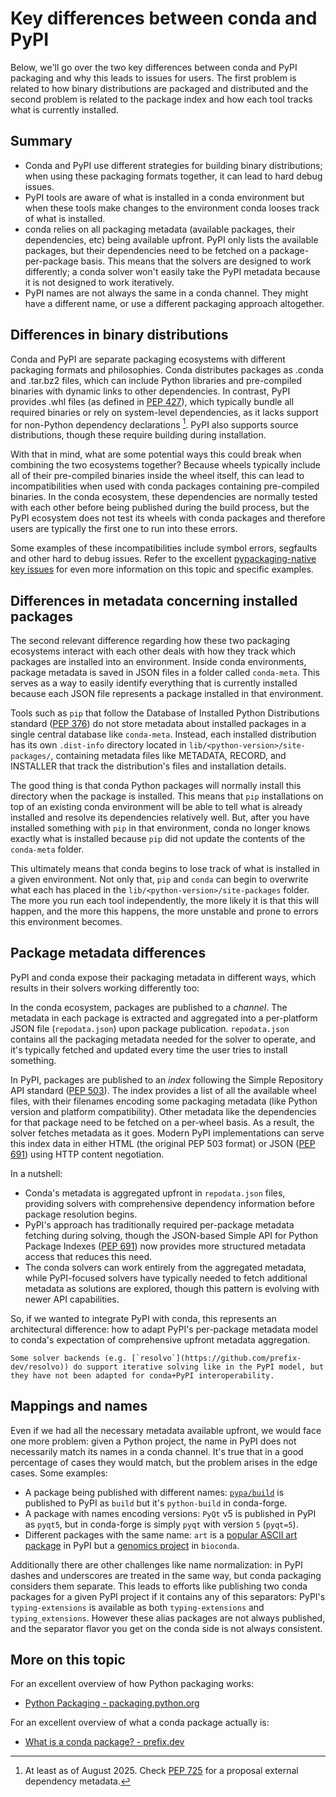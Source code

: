 # Key differences between conda and PyPI

Below, we'll go over the two key differences between conda and PyPI packaging and why
this leads to issues for users. The first problem is related to how binary distributions
are packaged and distributed and the second problem is related to the package index
and how each tool tracks what is currently installed.

## Summary

- Conda and PyPI use different strategies for building binary distributions; when
  using these packaging formats together, it can lead to hard debug issues.
- PyPI tools are aware of what is installed in a conda environment but when these
  tools make changes to the environment conda looses track of what is installed.
- conda relies on all packaging metadata (available packages, their dependencies, etc)
  being available upfront. PyPI only lists the available packages, but their dependencies
  need to be fetched on a package-per-package basis. This means that the solvers are
  designed to work differently; a conda solver won't easily take the PyPI metadata
  because it is not designed to work iteratively.
- PyPI names are not always the same in a conda channel. They might have a different name,
  or use a different packaging approach altogether.

## Differences in binary distributions

Conda and PyPI are separate packaging ecosystems with different packaging
formats and philosophies. Conda distributes packages as .conda and .tar.bz2
files, which can include Python libraries and pre-compiled binaries with dynamic
links to other dependencies. In contrast, PyPI provides .whl files (as defined
in [PEP 427](https://peps.python.org/pep-0427/)), which typically bundle all
required binaries or rely on system-level dependencies, as it lacks support for
non-Python dependency declarations [^1]. PyPI also supports source distributions,
though these require building during installation.

With that in mind, what are some potential ways this could break when combining the two
ecosystems together? Because wheels typically include all of their pre-compiled binaries inside
the wheel itself, this can lead to incompatibilities when used with conda packages containing
pre-compiled binaries. In the conda ecosystem, these dependencies are normally tested with
each other before being published during the build process, but the PyPI ecosystem does not test
its wheels with conda packages and therefore users are typically the first one to run into these
errors.

Some examples of these incompatibilities include symbol errors, segfaults and other hard to debug
issues. Refer to the excellent [pypackaging-native key issues](https://pypackaging-native.github.io/#key-issues)
for even more information on this topic and specific examples.

## Differences in metadata concerning installed packages

The second relevant difference regarding how these two packaging ecosystems interact with
each other deals with how they track which packages are installed into an environment.
Inside conda environments, package metadata is saved in JSON files in a folder called
`conda-meta`. This serves as a way to easily identify everything that is currently installed
because each JSON file represents a package installed in that environment.

Tools such as `pip` that follow the Database of Installed Python Distributions
standard ([PEP 376](https://peps.python.org/pep-0376/)) do not store metadata
about installed packages in a single central database like `conda-meta`.
Instead, each installed distribution has its own `.dist-info` directory located
in `lib/<python-version>/site-packages/`, containing metadata files like
METADATA, RECORD, and INSTALLER that track the distribution's files and
installation details.

The good thing is that conda Python packages will normally install this directory
when the package is installed. This means that `pip` installations on top of an existing
conda environment will be able to tell what is already installed and resolve its dependencies
relatively well. But, after you have installed something with `pip` in that environment,
conda no longer knows exactly what is installed because `pip` did not update the contents
of the `conda-meta` folder.

This ultimately means that conda begins to lose track of what is installed in a given environment.
Not only that, `pip` and `conda` can begin to overwrite what each has placed in the
`lib/<python-version>/site-packages` folder. The more you run each tool independently,
the more likely it is that this will happen, and the more this happens, the more unstable
and prone to errors this environment becomes.

## Package metadata differences

PyPI and conda expose their packaging metadata in different ways, which results in their
solvers working differently too:

In the conda ecosystem, packages are published to a *channel*. The metadata in
each package is extracted and aggregated into a per-platform JSON file
(`repodata.json`) upon package publication. `repodata.json` contains all the
packaging metadata needed for the solver to operate, and it's typically fetched
and updated every time the user tries to install something.

In PyPI, packages are published to an *index* following the Simple Repository
API standard ([PEP 503](https://peps.python.org/pep-0503/)). The index provides
a list of all the available wheel files, with their filenames encoding some
packaging metadata (like Python version and platform compatibility). Other
metadata like the dependencies for that package need to be fetched on a
per-wheel basis. As a result, the solver fetches metadata as it goes. Modern
PyPI implementations can serve this index data in either HTML (the original PEP
503 format) or JSON ([PEP 691](https://peps.python.org/pep-0691/)) using HTTP
content negotiation.

In a nutshell:

- Conda's metadata is aggregated upfront in `repodata.json` files, providing
  solvers with comprehensive dependency information before package resolution
  begins.
- PyPI's approach has traditionally required per-package metadata fetching
  during solving, though the JSON-based Simple API for Python Package Indexes
  ([PEP 691](https://peps.python.org/pep-0691/)) now provides more structured
  metadata access that reduces this need.
- The conda solvers can work entirely from the aggregated metadata, while
  PyPI-focused solvers have typically needed to fetch additional metadata as
  solutions are explored, though this pattern is evolving with newer API
  capabilities.

So, if we wanted to integrate PyPI with conda, this represents an architectural
difference: how to adapt PyPI's per-package metadata model to conda's
expectation of comprehensive upfront metadata aggregation.

```{note}
Some solver backends (e.g. [`resolvo`](https://github.com/prefix-dev/resolvo)) do support iterative solving like in the PyPI model, but they have not been adapted for conda+PyPI interoperability.
```

## Mappings and names

Even if we had all the necessary metadata available upfront, we would face one more problem: given a Python project, the name in PyPI does not necessarily match its names in a conda channel. It's true that in a good percentage of cases they would match, but the problem arises in the edge cases. Some examples:

- A package being published with different names: [`pypa/build`](https://github.com/pypa/build) is published to PyPI as `build` but it's `python-build` in conda-forge.
- A package with names encoding versions: `PyQt` v5 is published in PyPI as `pyqt5`, but in conda-forge is simply `pyqt` with version `5` (`pyqt=5`).
- Different packages with the same name: `art` is a [popular ASCII art package](https://github.com/sepandhaghighi/art/) in PyPI but a [genomics project](https://www.niehs.nih.gov/research/resources/software/biostatistics/art) in `bioconda`.

Additionally there are other challenges like name normalization: in PyPI dashes and underscores are treated in the same way, but conda packaging considers them separate. This leads to efforts like publishing two conda packages for a given PyPI project if it contains any of this separators: PyPI's `typing-extensions` is available as both `typing-extensions` and `typing_extensions`. However these alias packages are not always published, and the separator flavor you get on the conda side is not always consistent.

## More on this topic

For an excellent overview of how Python packaging works:

- [Python Packaging - packaging.python.org](https://packaging.python.org/en/latest/overview/)

For an excellent overview of what a conda package actually is:

- [What is a conda package? - prefix.dev](https://prefix.dev/blog/what-is-a-conda-package)

[^1]: At least as of August 2025. Check [PEP 725](https://peps.python.org/pep-0725/) for a proposal external dependency metadata.
